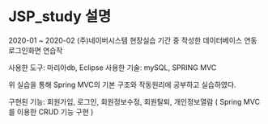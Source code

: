 # JSP_study 설명

2020-01 ~ 2020-02 (주)네이버시스템 현장실습 기간 중 작성한 데이터베이스 연동 로그인화면 연습작

사용한 도구: 마리아db, Eclipse
사용한 기술: mySQL, SPRING MVC

위 실습을 통해 Spring MVC의 기본 구조와 작동원리에 공부하고 실습하였다.

구현된 기능: 회원가입, 로그인, 회원정보수정, 회원탈퇴, 개인정보열람 ( Spring MVC를 이용한 CRUD 기능 구현 )
